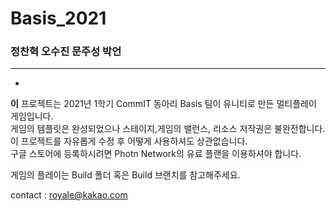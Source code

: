 # Basis_2021
### 정찬혁 오수진 문주성 박언

* * *
*
**이** 프로젝트는 2021년 1학기 CommIT 동아리 Basis 팀이 유니티로 만든 멀티플레이 게임입니다.  
게임의 템플릿은 완성되었으나 스테이지,게임의 밸런스, 리소스 저작권은 불완전합니다.  
이 프로젝트를 자유롭게 수정 후 어떻게 사용하셔도 상관없습니다.  
구글 스토어에 등록하시려면 Photn Network의 유료 플랜을 이용하셔야 합니다.  

게임의 플레이는 Build 폴더 혹은 Build 브랜치를 참고해주세요.  

contact : royale@kakao.com

